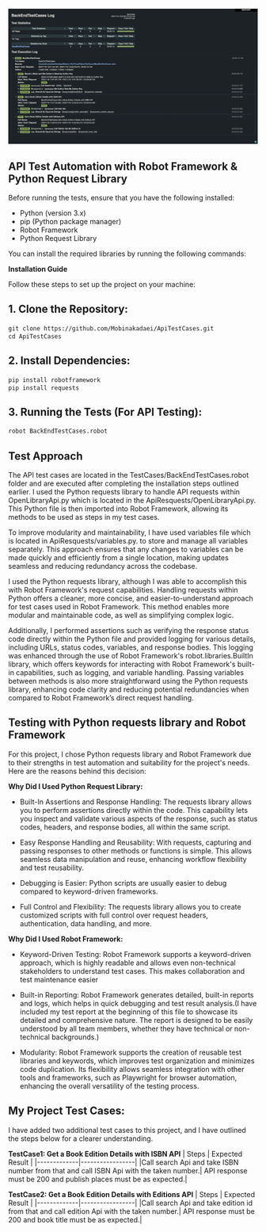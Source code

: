![alt text](BackEndTestCasesResult.png)

## API Test Automation with Robot Framework & Python Request Library

Before running the tests, ensure that you have the following installed:

- Python (version 3.x)
- pip (Python package manager)
- Robot Framework
- Python Request Library

You can install the required libraries by running the following commands:


**Installation Guide**

Follow these steps to set up the project on your machine:

## 1. Clone the Repository:

    git clone https://github.com/Mobinakadaei/ApiTestCases.git
    cd ApiTestCases

## 2. Install Dependencies:
    pip install robotframework
    pip install requests

## 3. Running the Tests (For API Testing):

   ```sh
   robot BackEndTestCases.robot
   ```

## Test Approach

The API test cases are located in the TestCases/BackEndTestCases.robot folder and are executed after completing the installation steps outlined earlier. I used the Python requests library to handle API requests within OpenLibraryApi.py which is located in the ApiResquests/OpenLibraryApi.py. This Python file is then imported into Robot Framework, allowing its methods to be used as steps in my test cases.

To improve modularity and maintainability, I have used variables file which is located in ApiResquests/variables.py. to store and manage all variables separately. This approach ensures that any changes to variables can be made quickly and efficiently from a single location, making updates seamless and reducing redundancy across the codebase.

I used the Python requests library, although I was able to accomplish this with Robot Framework's request capabilities. Handling requests within Python offers a cleaner, more concise, and easier-to-understand approach for test cases used in Robot Framework. This method enables more modular and maintainable code, as well as simplifying complex logic.

Additionally, I performed assertions such as verifying the response status code directly within the Python file and provided logging for various details, including URLs, status codes, variables, and response bodies. This logging was enhanced through the use of Robot Framework's robot.libraries.BuiltIn library, which offers keywords for interacting with Robot Framework's built-in capabilities, such as logging, and variable handling. Passing variables between methods is also more straightforward using the Python requests library, enhancing code clarity and reducing potential redundancies when compared to Robot Framework’s direct request handling.

## Testing with Python requests library and Robot Framework
  For this project, I chose Python requests library and Robot Framework due to their strengths in test automation and suitability for the project's needs. Here are the reasons behind this decision:
   

   **Why Did I Used Python Request Library:**

   * Built-In Assertions and Response Handling:
   The requests library allows you to perform assertions directly within the code. This capability lets you inspect and validate various aspects of the response, such as status codes, headers, and response bodies, all within the same script.

   * Easy Response Handling and Reusability:
   With requests, capturing and passing responses to other methods or functions is simple. This allows seamless data manipulation and reuse, enhancing workflow flexibility and test reusability.

   * Debugging is Easier: 
   Python scripts are usually easier to debug compared to keyword-driven frameworks.

   * Full Control and Flexibility: 
   The requests library allows you to create customized scripts with full control over request headers, authentication, data handling, and more. 

   **Why Did I Used Robot Framework:**

   * Keyword-Driven Testing: 
   Robot Framework supports a keyword-driven approach, which is highly readable and allows even non-technical stakeholders to understand test cases. This makes collaboration and test maintenance easier

   * Built-in Reporting: 
   Robot Framework generates detailed, built-in reports and logs, which helps in quick debugging and test result analysis.(I have included my test report at the beginning of this file to showcase its detailed and comprehensive nature. The report is designed to be easily understood by all team members, whether they have technical or non-technical backgrounds.)

   * Modularity: 
   Robot Framework supports the creation of reusable test libraries and keywords, which improves test organization and minimizes code duplication. Its flexibility allows seamless integration with other tools and frameworks, such as Playwright for browser automation, enhancing the overall versatility of the testing process.


## My Project Test Cases:

I have added two additional test cases to this project, and I have outlined the steps below for a clearer understanding.

**TestCase1: Get a Book Edition Details with ISBN API**
| Steps        | Expected Result |
|-------------|-----------------|
|Call search Api and take ISBN number from that and call ISBN Api with the taken number.| API response must be 200 and publish places must be as expected.|



**TestCase2: Get a Book Edition Details with Editions API**
| Steps        | Expected Result |
|-------------|-----------------|
|Call search Api and take edition id from that and call edition Api with the taken number.| API response must be 200 and book title must be as expected.|




